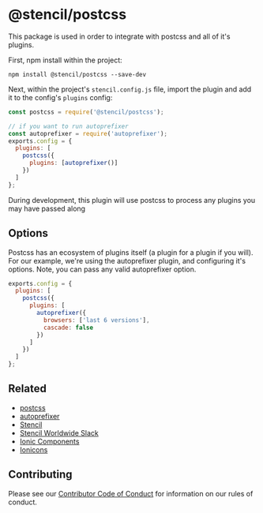 # @stencil/postcss

This package is used in order to integrate with postcss and all of it's plugins.

First, npm install within the project:

```
npm install @stencil/postcss --save-dev
```

Next, within the project's `stencil.config.js` file, import the plugin and add
it to the config's `plugins` config:

```js
const postcss = require('@stencil/postcss');

// if you want to run autoprefixer
const autoprefixer = require('autoprefixer');
exports.config = {
  plugins: [
    postcss({
      plugins: [autoprefixer()]
    })
  ]
};
```

During development, this plugin will use postcss to process any plugins you may
have passed along

## Options

Postcss has an ecosystem of plugins itself (a plugin for a plugin if you will).
For our example, we're using the autoprefixer plugin, and configuring it's
options. Note, you can pass any valid autoprefixer option.

```js
exports.config = {
  plugins: [
    postcss({
      plugins: [
        autoprefixer({
          browsers: ['last 6 versions'],
          cascade: false
        })
      ]
    })
  ]
};
```

## Related

* [postcss](https://github.com/postcss/postcss)
* [autoprefixer](https://github.com/postcss/autoprefixer)
* [Stencil](https://stenciljs.com/)
* [Stencil Worldwide Slack](https://stencil-worldwide.slack.com)
* [Ionic Components](https://www.npmjs.com/package/@ionic/core)
* [Ionicons](http://ionicons.com/)

## Contributing

Please see our [Contributor Code of
Conduct](https://github.com/ionic-team/ionic/blob/master/CODE_OF_CONDUCT.md) for
information on our rules of conduct.
